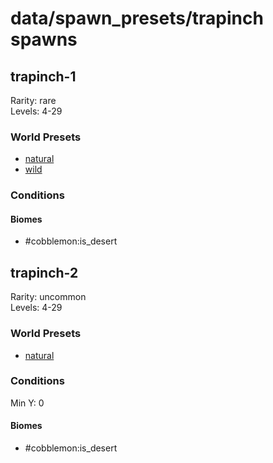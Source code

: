 # data/spawn_presets/trapinch spawns  
  
## trapinch-1  
Rarity: rare  
Levels: 4-29  
  
### World Presets  
* [natural](/data/world_presets/natural.md)  
* [wild](/data/world_presets/wild.md)  
  
### Conditions  
  
#### Biomes  
  * #cobblemon:is_desert
  
  
## trapinch-2  
Rarity: uncommon  
Levels: 4-29  
  
### World Presets  
* [natural](/data/world_presets/natural.md)  
  
### Conditions  
Min Y: 0  
  
#### Biomes  
  * #cobblemon:is_desert
  
